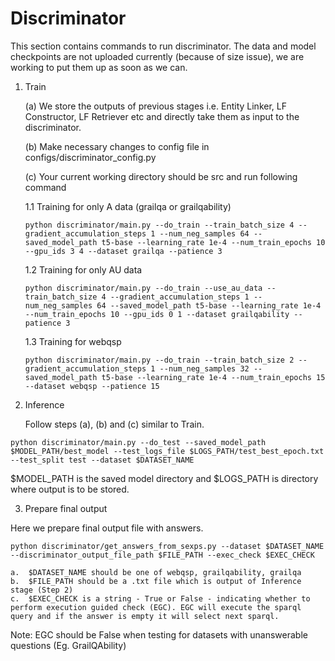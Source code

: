 # Discriminator

This section contains commands to run discriminator. The data and model checkpoints are not uploaded currently (because of size issue), we are working to put them up as soon as we can.  

1. Train
    
    (a) We store the outputs of previous stages i.e. Entity Linker, LF Constructor, LF Retriever etc and directly take them as input to the discriminator.

    (b) Make necessary changes to config file in configs/discriminator_config.py 
    
    (c) Your current working directory should be src and run following command

    1.1 Training for only A data (grailqa or grailqability)
    ```
    python discriminator/main.py --do_train --train_batch_size 4 --gradient_accumulation_steps 1 --num_neg_samples 64 --saved_model_path t5-base --learning_rate 1e-4 --num_train_epochs 10 --gpu_ids 3 4 --dataset grailqa --patience 3

    ```
    1.2 Training for only AU data
    ```
    python discriminator/main.py --do_train --use_au_data --train_batch_size 4 --gradient_accumulation_steps 1 --num_neg_samples 64 --saved_model_path t5-base --learning_rate 1e-4 --num_train_epochs 10 --gpu_ids 0 1 --dataset grailqability --patience 3

    ```
    1.3 Training for webqsp
    ```
    python discriminator/main.py --do_train --train_batch_size 2 --gradient_accumulation_steps 1 --num_neg_samples 32 --saved_model_path t5-base --learning_rate 1e-4 --num_train_epochs 15 --dataset webqsp --patience 15
    ```

2. Inference

    Follow steps (a), (b) and (c) similar to Train. 

```
python discriminator/main.py --do_test --saved_model_path $MODEL_PATH/best_model --test_logs_file $LOGS_PATH/test_best_epoch.txt --test_split test --dataset $DATASET_NAME
```  
$MODEL_PATH is the saved model directory and $LOGS_PATH is directory where output is to be stored.

3. Prepare final output

Here we prepare final output file with answers.

```
python discriminator/get_answers_from_sexps.py --dataset $DATASET_NAME --discriminator_output_file_path $FILE_PATH --exec_check $EXEC_CHECK
```
    a.  $DATASET_NAME should be one of webqsp, grailqability, grailqa
    b.  $FILE_PATH should be a .txt file which is output of Inference stage (Step 2)
    c.  $EXEC_CHECK is a string - True or False - indicating whether to perform execution guided check (EGC). EGC will execute the sparql query and if the answer is empty it will select next sparql.

Note: EGC should be False when testing for datasets with unanswerable questions (Eg. GrailQAbility)
